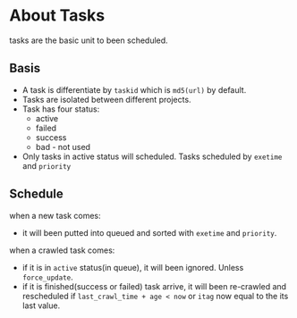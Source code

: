 About Tasks
===========

tasks are the basic unit to been scheduled.

Basis
-----

* A task is differentiate by `taskid` which is `md5(url)` by default.
* Tasks are isolated between different projects.
* Task has four status:
    - active
    - failed
    - success
    - bad - not used
* Only tasks in active status will scheduled. Tasks scheduled by `exetime` and `priority`

Schedule
--------
when a new task comes:
* it will been putted into queued and sorted with `exetime` and `priority`.

when a crawled task comes:
* if it is in `active` status(in queue), it will been ignored. Unless `force_update`.
* if it is finished(success or failed) task arrive, it will been re-crawled and rescheduled if `last_crawl_time + age < now` or `itag` now equal to the its last value.

